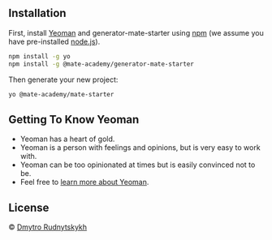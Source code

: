 ## Installation

First, install [Yeoman](http://yeoman.io) and generator-mate-starter using [npm](https://www.npmjs.com/) (we assume you have pre-installed [node.js](https://nodejs.org/)).

```bash
npm install -g yo
npm install -g @mate-academy/generator-mate-starter
```

Then generate your new project:

```bash
yo @mate-academy/mate-starter
```

## Getting To Know Yeoman

 * Yeoman has a heart of gold.
 * Yeoman is a person with feelings and opinions, but is very easy to work with.
 * Yeoman can be too opinionated at times but is easily convinced not to be.
 * Feel free to [learn more about Yeoman](http://yeoman.io/).

## License

 © [Dmytro Rudnytskykh](https://rudnitskih.pp.ua)
